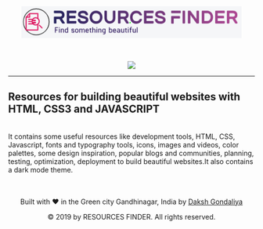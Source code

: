  <p align="center"><img src="images/logo_7.PNG" align="center" width="450"><p>
<br>
<!--<p align="center">
 [![PRs Welcome](https://img.shields.io/badge/PRs-welcome-brightgreen.svg?style=flat-square)](http://makeapullrequest.com) [![contributions welcome](https://img.shields.io/badge/contributions-welcome-brightgreen.svg?style=flat)](https://github.com/dwyl/esta/issues) [![HitCount](http://hits.dwyl.io/DakshGondaliya/Resources-Finder.svg)](http://hits.dwyl.io/DakshGondaliya/Resources-Finder)
</p>-->
<p align="center">
 <a href="/LICENSE">
    <img src="https://img.shields.io/github/license/DakshGondaliya/Resources-Finder.svg?style=for-the-badge" align="center">
</a>
</p>
<hr>
 
## Resources for building beautiful websites with HTML, CSS3 and JAVASCRIPT
<br>
It contains some useful resources like development tools, HTML, CSS, Javascript, fonts and typography tools, icons, images and videos, color palettes, some design inspiration, popular blogs and communities, planning, testing, optimization, deployment to build beautiful websites.It also contains a dark mode theme.
<br>
<br>
<br>
<p align="center"> Built with ❤ in the Green city Gandhinagar, India by
 <a href="http://dakshgondaliya.me/">Daksh Gondaliya</a>
</p>
<p align="center">
© 2019 by RESOURCES FINDER. All rights reserved.
</p>
